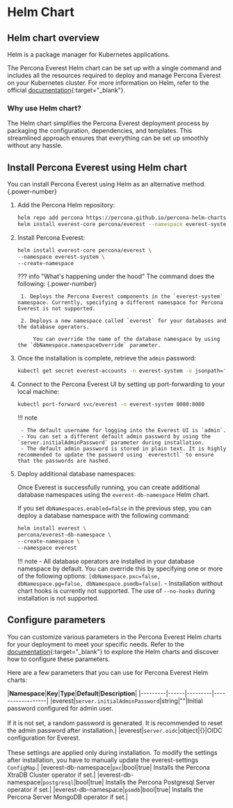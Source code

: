 # Helm Chart

## Helm chart overview

Helm is a package manager for Kubernetes applications.

The Percona Everest Helm chart can be set up with a single command and includes all the resources required to deploy and manage Percona Everest on your Kubernetes cluster. For more information on Helm, refer to the official [documentation](https://helm.sh/docs/topics/charts/){:target="_blank"}.


### Why use Helm chart?

The Helm chart simplifies the Percona Everest deployment process by packaging the configuration, dependencies, and templates. This streamlined approach ensures that everything can be set up smoothly without any hassle.

## Install Percona Everest using Helm chart

You can install Percona Everest using Helm as an alternative method.
{.power-number}

1. Add the Percona Helm repository:

    ```sh
    helm repo add percona https://percona.github.io/percona-helm-charts/
    helm install everest-core percona/everest --namespace everest-system --create-namespace
    ```

2. Install Percona Everest:

    ```sh
    helm install everest-core percona/everest \
    --namespace everest-system \
    --create-namespace
    ```

    ??? info "What's happening under the hood"
        The command does the following:
        {.power-number}

        1. Deploys the Percona Everest components in the `everest-system` namespace. Currently, specifying a different namespace for Percona Everest is not supported.

        2. Deploys a new namespace called `everest` for your databases and the database operators.

            You can override the name of the database namespace by using the `dbNamespace.namespaceOverride` parameter.

3. Once the installation is complete, retrieve the `admin` password:

    ```sh
    kubectl get secret everest-accounts -n everest-system -o jsonpath='{.data.users\.yaml}' | base64 --decode  | yq '.admin.passwordHash'
    ```

4. Connect to the Percona Everest UI by setting up port-forwarding to your local machine:

    ```sh
    kubectl port-forward svc/everest -n everest-system 8080:8080
    ```

    !!! note

        - The default username for logging into the Everest UI is `admin`.
        - You can set a different default admin password by using the `server.initialAdminPassword` parameter during installation.
        - The default admin password is stored in plain text. It is highly recommended to update the password using `everestctl` to ensure that the passwords are hashed.

5. Deploy additional database namespaces:

    Once Everest is successfully running, you can create additional database namespaces using the `everest-db-namespace` Helm chart. 

    If you set `dbNamespaces.enabled=false` in the previous step, you can deploy a database namespace with the following command:

    ```sh
    helm install everest \
    percona/everest-db-namespace \
    --create-namespace \
    --namespace everest
    ```

    !!! note
        -  All database operators are installed in your database namespace by default. You can override this by specifying one or more of the following options: `[dbNamespace.pxc=false, dbNamespace.pg=false, dbNamespace.psmdb=false]`.
        - Installation without chart hooks is currently not supported. The use of `--no-hooks` during installation is not supported.


## Configure parameters

You can customize various parameters in the Percona Everest Helm charts for your deployment to meet your specific needs. Refer to the [documentation](https://helm.sh/docs/chart_best_practices/values/){:target="_blank"} to explore the Helm charts and discover how to configure these parameters.

Here are a few parameters that you can use for Percona Everest Helm charts:

|**Namespace**|**Key**|**Type**|**Default**|**Description**|
|---------|------|---------|------------------|
|everest|`server.initialAdminPassword`|string|""|Initial password configured for admin user.</br></br> If it is not set, a random password is generated. It is recommended to reset the admin password after installation.|
|everest|`server.oidc`|object|{}|OIDC configuration for Everest.</br></br> These settings are applied only during installation. To modify the settings after installation, you have to manually update the everest-settings `ConfigMap`.|
|everest-db-namespace|`pxc`|bool|true| Installs the Percona XtraDB Cluster operator if set.|
|everest-db-namespace|`postgresql`|bool|true| Installs the Percona Postgresql Server operator if set.|
|everest-db-namespace|`psmdb`|bool|true| Installs the Percona Server MongoDB operator if set.|

























